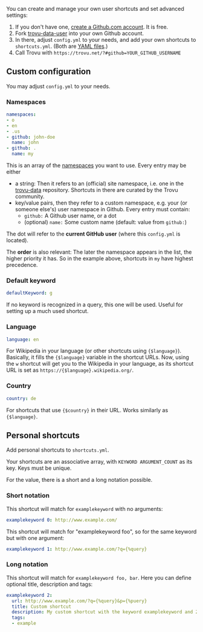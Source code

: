 You can create and manage your own user shortcuts and set advanced settings:

1. If you don't have one, [create a Github.com account](https://github.com/signup). It is free.
1. Fork [trovu-data-user](https://github.com/trovu/trovu-data-user) into your own Github account.
1. In there, adjust `config.yml` to your needs, and add your own shortcuts to `shortcuts.yml`. (Both are [YAML files](https://en.wikipedia.org/wiki/YAML).)
1. Call Trovu with `https://trovu.net/?#github=YOUR_GITHUB_USERNAME`

## Custom configuration

You may adjust `config.yml` to your needs.

### Namespaces

```yaml
namespaces:
- o
- en
- .us
- github: john-doe
  name: john
- github: .
  name: my
```
This is an array of the [namespaces](https://github.com/trovu/trovu.github.io/wiki/Namespaces) you want to use. Every entry may be either

- a string: Then it refers to an (official) site namespace, i.e. one in the [trovu-data](https://github.com/trovu/trovu-data) repository. Shortcuts in there are curated by the Trovu community.
- key/value pairs, then they refer to a custom namespace, e.g. your (or someone else's) user namespace in Github. Every entry must contain:
  - `github:` A Github user name, or a dot
  - (optional) `name:` Some custom name (default: value from `github:`)

The dot will refer to the __current GitHub user__ (where this `config.yml` is located).

The __order__ is also relevant: The later the namespace appears in the list, the higher priority it has. So in the example above, shortcuts in `my` have highest precedence. 

### Default keyword

```yaml
defaultKeyword: g 
```
If no keyword is recognized in a query, this one will be used. Useful for setting up a much used shortcut.

### Language

```yaml
language: en
```
For Wikipedia in your language (or other shortcuts using `{$language}`). Basically, it fills the `{$language}` variable in the shortcut URLs. Now, using the `w` shortcut will get you to the Wikipedia in your language, as its shortcut URL is set as `https://{$language}.wikipedia.org/`. 

### Country

```yaml
country: de
```

For shortcuts that use `{$country}` in their URL. Works similarly as `{$language}`.

## Personal shortcuts

Add personal shortcuts to `shortcuts.yml`.

Your shortcuts are an associative array, with `KEYWORD ARGUMENT_COUNT` as its key. Keys must be unique.

For the value, there is a short and a long notation possible.

### Short notation

This shortcut will match for `examplekeyword` with no arguments:

```yaml
examplekeyword 0: http://www.example.com/
```

This shortcut will match for "examplekeyword foo", so for the same keyword but with one argument:

```yaml
examplekeyword 1: http://www.example.com/?q={%query}
```

### Long notation

This shortcut will match for `examplekeyword foo, bar`. Here you can define optional title, description and tags:

```yaml
examplekeyword 2:
  url: http://www.example.com/?q={%query}&p={%puery}
  title: Custom shortcut
  description: My custom shortcut with the keyword examplekeyword and 2 arguments.
  tags:
  - example
```